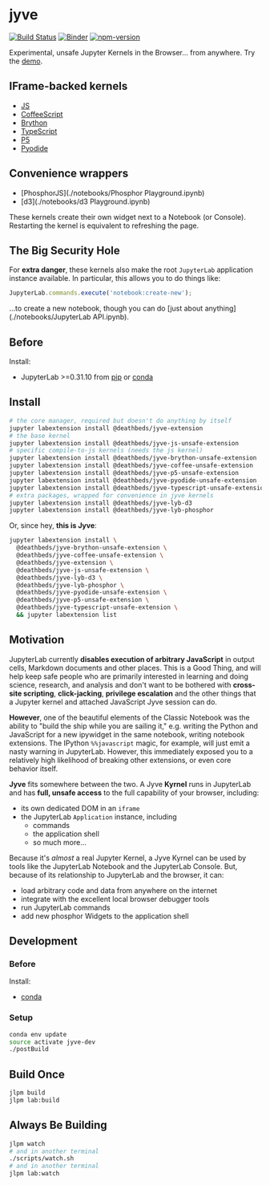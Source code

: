 # jyve

[![Build Status][travis-badge]][travis] [![Binder][binder-badge]][binder] [![npm-version][]][npm-search]

Experimental, unsafe Jupyter Kernels in the Browser... from anywhere. Try the [demo][].

[demo]: https://deathbeds.github.io/jyve
[travis]: https://travis-ci.org/deathbeds/jyve
[travis-badge]: https://travis-ci.org/deathbeds/jyve.svg?branch=master
[binder]: https://mybinder.org/v2/gh/deathbeds/jyve/master?urlpath=lab/tree/index.ipynb
[binder-badge]: https://mybinder.org/badge.svg
[npm-version]: https://badge.fury.io/js/%40deathbeds%2Fjyve.svg
[npm-search]: https://www.npmjs.com/search?q=jyve%20keywords%3Ajupyterlab-extension

## IFrame-backed kernels
- [JS](./notebooks/JavaScript.ipynb)
- [CoffeeScript](./notebooks/CoffeeScript.ipynb)
- [Brython](./notebooks/Brython.ipynb)
- [TypeScript](./notebooks/TypeScript.ipynb)
- [P5](./notebooks/P5.ipynb)
- [Pyodide](./notebooks/Pyodide.ipynb)

## Convenience wrappers
- [PhosphorJS](./notebooks/Phosphor Playground.ipynb)
- [d3](./notebooks/d3 Playground.ipynb)

These kernels create their own widget next to a
Notebook (or Console). Restarting the kernel is equivalent to refreshing the
page.

## The Big Security Hole
For **extra danger**, these kernels also make the root `JupyterLab` application
instance available. In particular, this allows you to do things like:

```JavaScript
JupyterLab.commands.execute('notebook:create-new');
```

...to create a new notebook, though you can do
[just about anything](./notebooks/JupyterLab API.ipynb).


## Before
Install:
* JupyterLab >=0.31.10 from [pip](https://pypi.io/project/jupyterlab) or
  [conda](https://anaconda.org/conda-forge/jupyterlab)

## Install
```bash
# the core manager, required but doesn't do anything by itself
jupyter labextension install @deathbeds/jyve-extension
# the base kernel
jupyter labextension install @deathbeds/jyve-js-unsafe-extension
# specific compile-to-js kernels (needs the js kernel)
jupyter labextension install @deathbeds/jyve-brython-unsafe-extension
jupyter labextension install @deathbeds/jyve-coffee-unsafe-extension
jupyter labextension install @deathbeds/jyve-p5-unsafe-extension
jupyter labextension install @deathbeds/jyve-pyodide-unsafe-extension
jupyter labextension install @deathbeds/jyve-typescript-unsafe-extension
# extra packages, wrapped for convenience in jyve kernels
jupyter labextension install @deathbeds/jyve-lyb-d3
jupyter labextension install @deathbeds/jyve-lyb-phosphor
```

Or, since hey, **this is Jyve**:
```bash
jupyter labextension install \
  @deathbeds/jyve-brython-unsafe-extension \
  @deathbeds/jyve-coffee-unsafe-extension \
  @deathbeds/jyve-extension \
  @deathbeds/jyve-js-unsafe-extension \
  @deathbeds/jyve-lyb-d3 \
  @deathbeds/jyve-lyb-phosphor \
  @deathbeds/jyve-pyodide-unsafe-extension \
  @deathbeds/jyve-p5-unsafe-extension \
  @deathbeds/jyve-typescript-unsafe-extension \
  && jupyter labextension list
```


## Motivation
JupyterLab currently **disables execution of arbitrary JavaScript** in output
cells, Markdown documents and other places. This is a Good Thing,
and will help keep safe people who are primarily interested in learning and
doing science, research, and analysis and don't want to be bothered with
**cross-site scripting**, **click-jacking**, **privilege escalation** and the
other things that a Jupyter kernel and attached JavaScript Jyve session can do.

**However**, one of the beautiful elements of the Classic Notebook was the
ability to "build the ship while you are sailing it," e.g. writing the Python
and JavaScript for a new ipywidget in the same notebook, writing notebook
extensions. The IPython `%%javascript` magic, for example, will just emit a
nasty warning in JupyterLab. However, this immediately exposed you to a
relatively high likelihood of breaking other extensions, or even core behavior
itself.

**Jyve** fits somewhere between the two. A Jyve **Kyrnel** runs in JupyterLab
and has **full, unsafe access** to the full capability of your browser,
including:
- its own dedicated DOM in an `iframe`
- the JupyterLab `Application` instance, including
  - commands
  - the application shell
  - so much more...

Because it's _almost_ a real Jupyter Kernel, a Jyve Kyrnel can be used by tools
like the JupyterLab Notebook and the JupyterLab Console. But, because of its
relationship to JupyterLab and the browser, it can:
- load arbitrary code and data from anywhere on the internet
- integrate with the excellent local browser debugger tools
- run JupyterLab commands
- add new phosphor Widgets to the application shell

## Development

### Before
Install:
- [conda](https://conda.io/docs/user-guide/install/download.html)


### Setup
```bash
conda env update
source activate jyve-dev
./postBuild
```

## Build Once
```bash
jlpm build
jlpm lab:build
```

## Always Be Building
```bash
jlpm watch
# and in another terminal
./scripts/watch.sh
# and in another terminal
jlpm lab:watch
```
